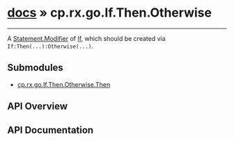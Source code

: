 # [docs](index.md) » cp.rx.go.If.Then.Otherwise
---

A [Statement.Modifier](cp.rx.go.Statement.Modifier.md) of [If](cp.rx.go.If.md), which should be created via `If:Then(...):Otherwise(...)`.

## Submodules
 * [cp.rx.go.If.Then.Otherwise.Then](cp.rx.go.If.Then.Otherwise.Then.md)

## API Overview

## API Documentation

